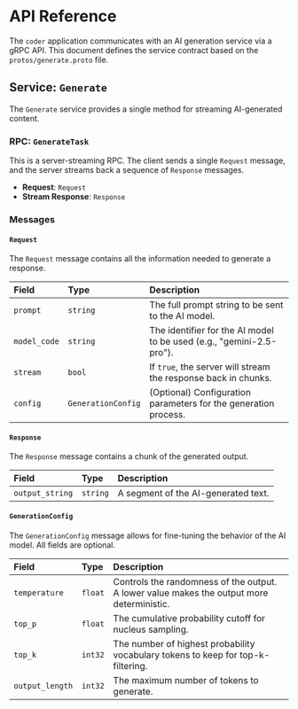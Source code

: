 # API Reference

The `coder` application communicates with an AI generation service via a gRPC API. This document defines the service contract based on the `protos/generate.proto` file.

## Service: `Generate`

The `Generate` service provides a single method for streaming AI-generated content.

### RPC: `GenerateTask`

This is a server-streaming RPC. The client sends a single `Request` message, and the server streams back a sequence of `Response` messages.

- **Request**: `Request`
- **Stream Response**: `Response`

### Messages

#### `Request`

The `Request` message contains all the information needed to generate a response.

| Field | Type | Description |
| :--- | :--- | :--- |
| `prompt` | `string` | The full prompt string to be sent to the AI model. |
| `model_code` | `string` | The identifier for the AI model to be used (e.g., "gemini-2.5-pro"). |
| `stream` | `bool` | If `true`, the server will stream the response back in chunks. |
| `config` | `GenerationConfig` | (Optional) Configuration parameters for the generation process. |

#### `Response`

The `Response` message contains a chunk of the generated output.

| Field | Type | Description |
| :--- | :--- | :--- |
| `output_string` | `string` | A segment of the AI-generated text. |

#### `GenerationConfig`

The `GenerationConfig` message allows for fine-tuning the behavior of the AI model. All fields are optional.

| Field | Type | Description |
| :--- | :--- | :--- |
| `temperature` | `float` | Controls the randomness of the output. A lower value makes the output more deterministic. |
| `top_p` | `float` | The cumulative probability cutoff for nucleus sampling. |
| `top_k` | `int32` | The number of highest probability vocabulary tokens to keep for top-k-filtering. |
| `output_length` | `int32` | The maximum number of tokens to generate. |

